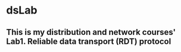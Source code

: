 # dsLab
This is my distribution and network courses' Lab1.
Reliable data transport (RDT) protocol
---
